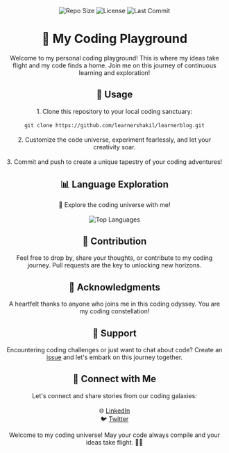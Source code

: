 
<!-- Project Badges -->
<p align="center">
  <img src="https://img.shields.io/github/repo-size/learnershakil/learnerblog" alt="Repo Size">
  <img src="https://img.shields.io/github/license/learnershakil/learnerblog" alt="License">
  <img src="https://img.shields.io/github/last-commit/learnershakil/learnerblog" alt="Last Commit">
</p>

<!-- Project Title -->
<h1 align="center">🚀 My Coding Playground</h1>

<!-- Project Description -->
<p align="center">
  Welcome to my personal coding playground! This is where my ideas take flight and my code finds a home. Join me on this journey of continuous learning and exploration!
</p>

<!-- Usage Section -->
<h2 align="center">🌈 Usage</h2>
<p align="center">
  1. Clone this repository to your local coding sanctuary:
  <br><br>
  <code>git clone https://github.com/learnershakil/learnerblog.git</code>
  <br><br>
  2. Customize the code universe, experiment fearlessly, and let your creativity soar.
  <br><br>
  3. Commit and push to create a unique tapestry of your coding adventures!
</p>

<!-- Language Usage Section -->
<h2 align="center">📊 Language Exploration</h2>
<p align="center">
  🚀 Explore the coding universe with me!
  <br><br>
  <img src="https://github.com/learnershakil/learnerblog/blob/main/languages.png" alt="Top Languages">
</p>

<!-- Contribution Section -->
<h2 align="center">🌌 Contribution</h2>
<p align="center">
  Feel free to drop by, share your thoughts, or contribute to my coding journey. Pull requests are the key to unlocking new horizons.
</p>

<!-- Acknowledgments Section -->
<h2 align="center">🚀 Acknowledgments</h2>
<p align="center">
  A heartfelt thanks to anyone who joins me in this coding odyssey. You are my coding constellation!
</p>

<!-- Support Section -->
<h2 align="center">🌌 Support</h2>
<p align="center">
  Encountering coding challenges or just want to chat about code? Create an <a href="https://github.com/learnershakil/learnerblog/issues">issue</a> and let's embark on this journey together.
</p>

<!-- Connect with Me Section -->
<h2 align="center">🚀 Connect with Me</h2>
<p align="center">
  Let's connect and share stories from our coding galaxies:
  <br><br>
  🌐 <a href="https://www.linkedin.com/in/learnershakil/">LinkedIn</a>
  <br>
  🐦 <a href="https://twitter.com/learnershakil/">Twitter</a>
</p>

<!-- Final Message -->
<p align="center">
  Welcome to my coding universe! May your code always compile and your ideas take flight. 🚀✨
</p>
